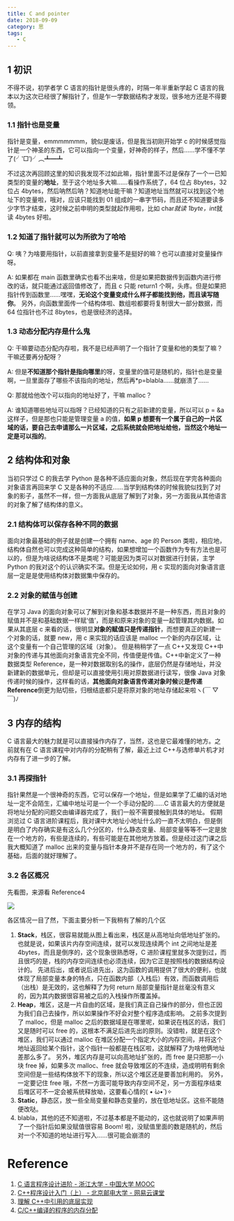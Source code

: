 ```yaml
---
title: C and pointer
date: 2018-09-09
category: 思
tags:
   - C
---
```


## 1 初识

不得不说，初学者学 C 语言的指针是很头疼的，时隔一年半重新学起 C 语言的我本以为这次已经很了解指针了，但是乍一学数据结构才发现，很多地方还是不得要领。

### 1.1 指针也是变量

指针是变量，emmmmmmm，貌似是废话，但是我当初刚开始学 c 的时候感觉指针是一个神圣的东西，它可以指向一个变量，好神奇的样子，然后……学不懂不学了(╯‵□′)╯︵┻━┻

不过这次再回顾这里的知识我发现不过如此嘛，指针里面不过是保存了一个一已知类型的变量的**地址**，至于这个地址多大嘛……看操作系统了，64 位占 8bytes，32 位占 4bytes，然后呐然后呐？知道地址能干嘛？知道地址当然就可以找到这个地址下的变量啦，哦对，应该只能找到 01 组成的一串字节码，而且还不知道要读多少字节才结束，这时候之前申明的类型就起作用啦，比如 char*就读 1byte，int*就读 4bytes 好啦。

### 1.2 知道了指针就可以为所欲为了哈哈

Q: 咦？为啥要用指针，以前直接拿到变量不是挺好的嘛？也可以直接对变量操作呀。

A: 如果都在 main 函数里确实也看不出来啥，但是如果把数据传到函数内进行修改的话，就只能通过返回值修改了，而且 c 只能 return1 个啊，头疼。但是如果把指针传到函数里……嘿嘿，**无论这个变量变成什么样子都能找到他，而且读写随你**。
另外，向函数里面传一个结构体啦、数组啦都要将复制很大一部分数据，而 64 位指针也不过 8bytes，也是很经济的选择。

### 1.3 动态分配内存是什么鬼

Q: 干嘛要动态分配内存啦，我不是已经声明了一个指针了变量和他的类型了嘛？干嘛还要再分配呀？

A: 但是**不知道那个指针是指向哪里**的呀，变量里的值可是随机的，指针也是变量啊，一旦里面存了哪些不该指向的地址，然后再\*p=blabla……就崩溃了……

Q: 那就给他改个可以指向的地址好了，干嘛 malloc？

A: 谁知道哪些地址可以指呀？已经知道的只有之前新建的变量，所以可以 p = &a 这样子，但是那也只能是管理变量 a 的值，**如果 p 想要有一个属于自己的一片区域的话，要自己去申请那么一片区域，之后系统就会把地址给他，当然这个地址一定是可以指的**。

## 2 结构体和对象

当初只学过 C 的我去学 Python 是各种不适应面向对象，然后现在学完各种面向对象语言再回来学 C 又是各种的不适应……当学到结构体的时候我貌似找到了对象的影子，虽然不一样，但一方面我从底层了解到了对象，另一方面我从其他语言的对象了解了结构体的意义。

### 2.1 结构体可以保存各种不同的数据

面向对象最基础的例子就是创建一个拥有 name、age 的 Person 类啦，相应地，结构体自然也可以完成这种简单的结构，如果想增加一个函数作为专有方法也是可以的，但是为啥说结构体不是类呢？可能是因为类可以对数据进行封装，主学 Python 的我对这个的认识确实不深。但是无论如何，用 c 实现的面向对象语言底层一定是是使用结构体对数据集中保存的。

### 2.2 对象的赋值与创建

在学习 Java 的面向对象可以了解到对象和基本数据并不是一种东西，而且对象的赋值并不是和基础数据一样赋‘值’，而是和原来对象的变量一起管理其内数据。如果从其底层 c 来看的话，很明显**对象的赋值只是传递指针**，而想要真正的新建一个对象的话，就要 new，用 c 来实现的话应该是 malloc 一个新的内存区域，让这个变量有一个自己管理的区域（对象）。
但是稍稍学了一点 C++又发现 C++中对象的传递与其他面向对象语言完全不同，传值便是传值。C++中新定义了一种数据类型 Reference，是一种对数据取别名的操作，底层仍然是存储地址，并没新建新的数据单元，但却是可以直接使用引用对原数据进行读写，很像 Java 对象传递时候的操作，这样看的话，**其他面向对象语言传递对象时候**说**是传递 Reference**倒更为贴切些，归根结底都只是将原对象的地址存储起来啦ヽ(￣ ▽ ￣)ﾉ

## 3 内存的结构

C 语言最大的魅力就是可以直接操作内存了，当然，这也是它最难懂的地方。之前就有在 C 语言课程中对内存的分配稍有了解，最近上过 C++与选修单片机才对内存有了进一步的了解。

### 3.1 再探指针

指针果然是一个很神奇的东西，它可以保存一个地址，但是如果学了汇编的话对地址一定不会陌生，汇编中地址可是一个一个手动分配的……C 语言最大的方便就是将地址分配的问题交由编译器完成了，我们一般不需要接触到具体的地址。
假期浏览过 C 语言进阶课程后，我对课中大地址小地址什么的一直不太明白，但是倒是明白了内存确实是有这么几个分区的，什么静态变量、局部变量等等不一定是放在一个地方的，有些是连续的，有些可能是在其他地方放着。但是经过这门课之后我大概知道了 malloc 出来的变量与指针本身并不是存在同一个地方的，有了这个基础，后面的就好理解了。

### 3.2 各区概况

先看图，来源看 Reference4

![](../img/C_and_pointer01.png)

各区情况一目了然，下面主要分析一下我稍有了解的几个区

1. **Stack**，栈区，很容易就能从图上看出来，栈区是从高地址向低地址扩张的。也就是说，如果该片内存空间连续，就可以发现连续两个 int 之间地址是差 4bytes，而且是倒序的，这个现象很熟悉呀，C 进阶课程里就多次提到过，而且很巧的是，栈的内存空间连续也必须连续，因为它正是按照栈的数据结构设计的。
   先进后出，或者说后进先出，这为函数的调用提供了很大的便利，也就体现了局部变量本身的特点，只在函数内部（入栈后）有效，而函数调用后（出栈）是无效的，这也解释了为何 return 局部变量指针是丝毫没有意义的，因为其内数据很容易被之后的入栈操作所覆盖掉。
2. **Heap**，堆区，这是一片自由的区域，是我们真正自己操作的部分，但也正因为我们自己去操作，所以如果操作不好会对整个程序造成影响。
   之前多次提到了 malloc，但是 malloc 之后的数据域是在哪里呢，如果说在栈区的话，我们又是随时可以 free 的，这根本不满足后进先出的原则。没错啦，就是在这个堆区，我们可以通过 malloc 在堆区分配一个指定大小的内存空间，并将这个地址返回给某个指针，这个指针一般都是在栈区啦，这就解释了为啥他俩地址差那么多了。
   另外，堆区内存是可以向高地址扩张的，而 free 是只把那一小块 free 掉，如果多次 malloc、free 就会导致堆区的不连续，造成明明有剩余空间但是一些结构体放不下的现象，所以这个堆区还是要善加利用的。
   另外，一定要记住 free 哦，不然一方面可能导致内存空间不足，另一方面程序结束后堆区可不一定会被系统释放呦，这要看心情的( • ̀ω•́ )✧
3. **Static**，静态区，放一些全局变量和静态变量的，放在低地址区。这些不能随便改哒。
4. blabla，其他的还不知道啦，不过基本都是不能动的，这也就说明了如果声明了一个指针后如果没赋值很容易 Boom! 啦，没赋值里面的数是随机的，然后对一个不知道的地址进行写入……很可能会崩溃的

# Reference

1. [C 语言程序设计进阶 - 浙江大学 - 中国大学 MOOC](https://www.icourse163.org/course/ZJU-200001#/info)
2. [C++程序设计入门（上） - 北京邮电大学 - 网易云课堂](https://mooc.study.163.com/course/1000003015)
3. [理解 C++中引用的底层实现](https://blog.csdn.net/Mind_V/article/details/78619163)
4. [C/C++编译的程序的内存分配](https://blog.csdn.net/zcyzsy/article/details/69788884)

